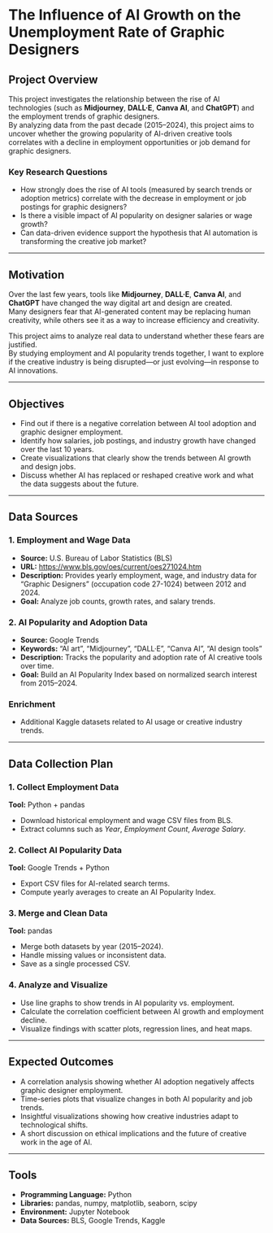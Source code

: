 # The Influence of AI Growth on the Unemployment Rate of Graphic Designers

## Project Overview
This project investigates the relationship between the rise of AI technologies (such as **Midjourney**, **DALL·E**, **Canva AI**, and **ChatGPT**) and the employment trends of graphic designers.  
By analyzing data from the past decade (2015–2024), this project aims to uncover whether the growing popularity of AI-driven creative tools correlates with a decline in employment opportunities or job demand for graphic designers.

### Key Research Questions
- How strongly does the rise of AI tools (measured by search trends or adoption metrics) correlate with the decrease in employment or job postings for graphic designers?
- Is there a visible impact of AI popularity on designer salaries or wage growth?
- Can data-driven evidence support the hypothesis that AI automation is transforming the creative job market?

---

## Motivation
Over the last few years, tools like **Midjourney**, **DALL·E**, **Canva AI**, and **ChatGPT** have changed the way digital art and design are created.  
Many designers fear that AI-generated content may be replacing human creativity, while others see it as a way to increase efficiency and creativity.

This project aims to analyze real data to understand whether these fears are justified.  
By studying employment and AI popularity trends together, I want to explore if the creative industry is being disrupted—or just evolving—in response to AI innovations.

---

## Objectives
- Find out if there is a negative correlation between AI tool adoption and graphic designer employment.  
- Identify how salaries, job postings, and industry growth have changed over the last 10 years.  
- Create visualizations that clearly show the trends between AI growth and design jobs.  
- Discuss whether AI has replaced or reshaped creative work and what the data suggests about the future.

---

## Data Sources

### 1. Employment and Wage Data
- **Source:** U.S. Bureau of Labor Statistics (BLS)  
- **URL:** https://www.bls.gov/oes/current/oes271024.htm  
- **Description:** Provides yearly employment, wage, and industry data for “Graphic Designers” (occupation code 27-1024) between 2012 and 2024.  
- **Goal:** Analyze job counts, growth rates, and salary trends.

### 2. AI Popularity and Adoption Data
- **Source:** Google Trends  
- **Keywords:** “AI art”, “Midjourney”, “DALL·E”, “Canva AI”, “AI design tools”  
- **Description:** Tracks the popularity and adoption rate of AI creative tools over time.  
- **Goal:** Build an AI Popularity Index based on normalized search interest from 2015–2024.

### Enrichment
- Additional Kaggle datasets related to AI usage or creative industry trends.

---

## Data Collection Plan

### 1. Collect Employment Data
**Tool:** Python + pandas  
- Download historical employment and wage CSV files from BLS.  
- Extract columns such as *Year*, *Employment Count*, *Average Salary*.

### 2. Collect AI Popularity Data
**Tool:** Google Trends + Python  
- Export CSV files for AI-related search terms.  
- Compute yearly averages to create an AI Popularity Index.

### 3. Merge and Clean Data
**Tool:** pandas  
- Merge both datasets by year (2015–2024).  
- Handle missing values or inconsistent data.  
- Save as a single processed CSV.

### 4. Analyze and Visualize
- Use line graphs to show trends in AI popularity vs. employment.  
- Calculate the correlation coefficient between AI growth and employment decline.  
- Visualize findings with scatter plots, regression lines, and heat maps.

---

## Expected Outcomes
- A correlation analysis showing whether AI adoption negatively affects graphic designer employment.  
- Time-series plots that visualize changes in both AI popularity and job trends.  
- Insightful visualizations showing how creative industries adapt to technological shifts.  
- A short discussion on ethical implications and the future of creative work in the age of AI.

---

## Tools
- **Programming Language:** Python  
- **Libraries:** pandas, numpy, matplotlib, seaborn, scipy  
- **Environment:** Jupyter Notebook  
- **Data Sources:** BLS, Google Trends, Kaggle
